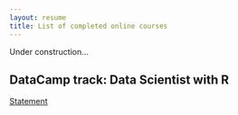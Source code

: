 ```yaml
---
layout: resume
title: List of completed online courses
---
```


Under construction...

## DataCamp track: Data Scientist with R

[Statement](https://emoor.github.io/datacamp/DCdatascientistR.pdf)



